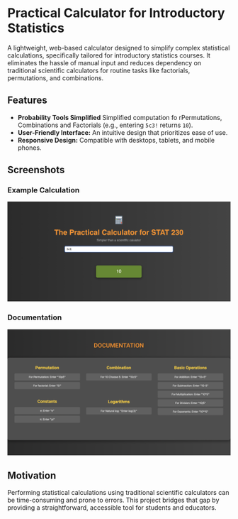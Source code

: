 # Practical Calculator for Introductory Statistics

A lightweight, web-based calculator designed to simplify complex statistical calculations, specifically tailored for introductory statistics courses. It eliminates the hassle of manual input and reduces dependency on traditional scientific calculators for routine tasks like factorials, permutations, and combinations.

## Features

- **Probability Tools Simplified** Simplified computation fo rPermutations, Combinations and Factorials (e.g., entering `5c3!` returns `10`).
- **User-Friendly Interface:** An intuitive design that prioritizes ease of use.
- **Responsive Design:** Compatible with desktops, tablets, and mobile phones.

## Screenshots

### Example Calculation
![Home Page](assets/images/homepage.png)

### Documentation
![Example Calculation](assets/images/documentation.png)


## Motivation

Performing statistical calculations using traditional scientific calculators can be time-consuming and prone to errors. This project bridges that gap by providing a straightforward, accessible tool for students and educators.


